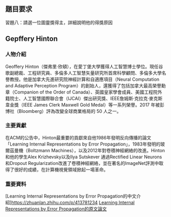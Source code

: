 ## 題目要求
習題八：請選一位圖靈獎得主，詳細說明他的得獎原因

## Gepffery Hinton

### 人物介紹
Geoffery Hinton（傑弗里·欣頓），在愛丁堡大學獲得人工智慧博士學位。現任谷歌副總裁、工程研究員、多倫多人工智慧矢量研究所首席科學顧問、多倫多大學名譽教授。他是加拿大先進研究院神經計算和自適應項目（Neural Computation and Adaptive Perception Program）的創始人，還獲得了包括加拿大最高榮譽勳章（Companion of the Order of Canada）、英國皇家學會成員、美國工程院外籍院士、人工智慧國際聯合會（IJCAI）傑出研究獎、IEEE詹姆斯·克拉克·麥克斯韋金獎（IEEE James Clerk Maxwell Gold Medal）等一系列榮譽。2017 年被彭博社（Bloomberg）評為改變全球商業格局的 50 人之一。

### 主要貢獻
在ACM的公告中，Hinton最重要的貢獻來自他1986年發明反向傳播的論文「Learning Internal Representations by Error Propagation」，1983年發明的玻爾茲曼機（Boltzmann Machines），以及2012年對卷積神經網絡的改進。Hinton和他的學生Alex Krizhevsky以及Ilya Sutskever 通過Rectified Linear Neurons和Dropout Regularization改進了卷積神經網絡，並在著名的ImageNet評測中取得了很好的成績，在計算機視覺領域掀起一場革命。

### 重要資料
[Learning Internal Representations by Error Propagation的中文介紹]https://zhuanlan.zhihu.com/p/413781234
[Learning Internal Representations by Error Propagation的原文論文](https://ieeexplore.ieee.org/document/6302929)

